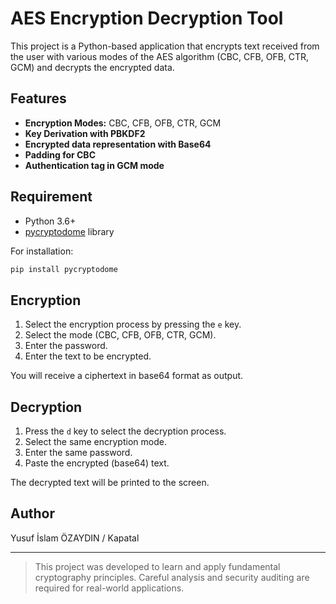 
# AES Encryption Decryption Tool

This project is a Python-based application that encrypts text received from the user with various modes of the AES algorithm (CBC, CFB, OFB, CTR, GCM) and decrypts the encrypted data.

## Features

- **Encryption Modes:** CBC, CFB, OFB, CTR, GCM
- **Key Derivation with PBKDF2**
- **Encrypted data representation with Base64**
- **Padding for CBC**
- **Authentication tag in GCM mode**

## Requirement

- Python 3.6+
- [pycryptodome](https://pypi.org/project/pycryptodome/) library

For installation:
```bash
pip install pycryptodome
```

## Encryption

1. Select the encryption process by pressing the `e` key.
2. Select the mode (CBC, CFB, OFB, CTR, GCM).
3. Enter the password.
4. Enter the text to be encrypted.

You will receive a ciphertext in base64 format as output.


## Decryption

1. Press the `d` key to select the decryption process.
2. Select the same encryption mode.
3. Enter the same password.
4. Paste the encrypted (base64) text.

The decrypted text will be printed to the screen.

## Author

Yusuf İslam ÖZAYDIN / Kapatal

---

> This project was developed to learn and apply fundamental cryptography principles. Careful analysis and security auditing are required for real-world applications.
